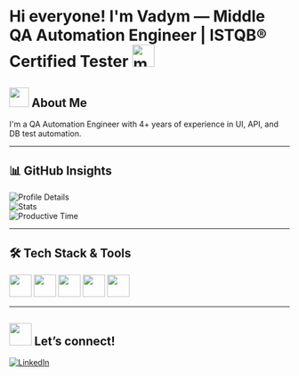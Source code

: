 # Hi everyone! I'm Vadym — Middle QA Automation Engineer | ISTQB® Certified Tester <img src="https://em-content.zobj.net/source/telegram/386/man-technologist_1f468-200d-1f4bb.webp" alt="man-technologist" width="40" height="40" />

## <img src="https://media.giphy.com/media/3oriO0OEd9QIDdllqo/giphy.gif" width="35" /> About Me

I'm a QA Automation Engineer with 4+ years of experience in UI, API, and DB test automation.

---

## 📊 GitHub Insights

![Profile Details](https://github-profile-summary-cards.vercel.app/api/cards/profile-details?username=VRybachenko&theme=github)  
![Stats](https://github-profile-summary-cards.vercel.app/api/cards/stats?username=VRybachenko&theme=github)  
![Productive Time](https://github-profile-summary-cards.vercel.app/api/cards/productive-time?username=VRybachenko&theme=github&utcOffset=+3)

---

## 🛠️ Tech Stack & Tools

<p>
  <img src="https://cdn.jsdelivr.net/gh/devicons/devicon/icons/java/java-original.svg" width="40" />
  <img src="https://cdn.jsdelivr.net/gh/devicons/devicon/icons/selenium/selenium-original.svg" width="40" />
  <img src="https://cdn.jsdelivr.net/gh/devicons/devicon/icons/intellij/intellij-original.svg" width="40" />
  <img src="https://cdn.jsdelivr.net/gh/devicons/devicon/icons/github/github-original.svg" width="40" />
  <img src="https://cdn.jsdelivr.net/gh/devicons/devicon/icons/javascript/javascript-original.svg" width="40" />
</p>

---

## <img src="https://media.giphy.com/media/JIX9t2j0ZTN9S/giphy.gif" width="40" /> Let’s connect!

[![LinkedIn](https://img.shields.io/badge/LinkedIn-Vadym%20Rybachenko-blue?style=flat&logo=linkedin)](https://www.linkedin.com/in/vadim1893/)


<!--
**VRybachenko/VRybachenko** is a ✨ _special_ ✨ repository because its `README.md` (this file) appears on your GitHub profile.

Here are some ideas to get you started:

- 🔭 I’m currently working on ...
- 🌱 I’m currently learning ...
- 👯 I’m looking to collaborate on ...
- 🤔 I’m looking for help with ...
- 💬 Ask me about ...
- 📫 How to reach me: ...
- 😄 Pronouns: ...
- ⚡ Fun fact: ...
-->
